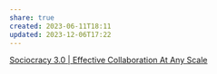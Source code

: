 ```yaml
---
share: true
created: 2023-06-11T18:11
updated: 2023-12-06T17:22
---
```


[Sociocracy 3.0 | Effective Collaboration At Any Scale](https://sociocracy30.org/)
